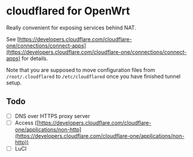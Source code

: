 # cloudflared for OpenWrt

Really convenient for exposing services behind NAT.

See [https://developers.cloudflare.com/cloudflare-one/connections/connect-apps](https://developers.cloudflare.com/cloudflare-one/connections/connect-apps) for details.

Note that you are supposed to move configuration files from `/root/.cloudflared` to `/etc/cloudflared` once you have finished tunnel setup.

## Todo

* [ ] DNS over HTTPS proxy server
* [ ] Access ([https://developers.cloudflare.com/cloudflare-one/applications/non-http](https://developers.cloudflare.com/cloudflare-one/applications/non-http))
* [ ] LuCI
